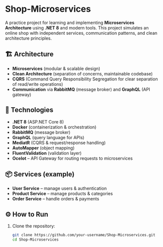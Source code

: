 # Shop-Microservices

A practice project for learning and implementing **Microservices Architecture** using **.NET 8** and modern tools. This project simulates an online shop with independent services, communication patterns, and clean architecture principles.

## 🏗️ Architecture
- **Microservices** (modular & scalable design)
- **Clean Architecture** (separation of concerns, maintainable codebase)
- **CQRS** (Command Query Responsibility Segregation for clear separation of read/write operations)
- **Communication** via **RabbitMQ** (message broker) and **GraphQL** (API gateway)

## 🚀 Technologies
- **.NET 8** (ASP.NET Core 8)
- **Docker** (containerization & orchestration)
- **RabbitMQ** (message broker)
- **GraphQL** (query language for APIs)
- **MediatR** (CQRS & request/response handling)
- **AutoMapper** (object mapping)
- **FluentValidation** (validation layer)
- **Ocelot** – API Gateway for routing requests to microservices

## 📦 Services (example)
- **User Service** – manage users & authentication
- **Product Service** – manage products & categories
- **Order Service** – handle orders & payments

## ⚙️ How to Run
1. Clone the repository:
   ```bash
   git clone https://github.com/your-username/Shop-Microservices.git
   cd Shop-Microservices
